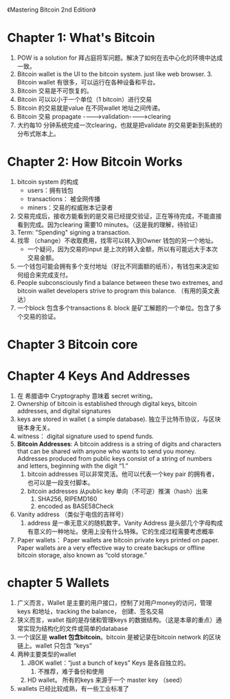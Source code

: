 


《Mastering Bitcoin 2nd Edition》

# Chapter 1: What's Bitcoin

1. POW is a solution for 拜占庭将军问题。解决了如何在去中心化的环境中达成一致。
2. Bitcoin wallet is the UI to the bitcoin system. just like web browser.
	3. Bitcoin wallet 有很多，可以运行在各种设备和平台。
3. Bitcoin 交易是不可恢复的。
4. Bitcoin 可以以小于一个单位（1 bitcoin）进行交易
5. Bitcoin 的交易就是value 在不同wallet 地址之间传递。
6. Bitcoin 交易   propagate  ---->validation---->clearing
7. 大约每10 分钟系统完成一次clearing，也就是把validate 的交易更新到系统的分布式账本上。

# Chapter 2: How Bitcoin Works
1. bitcoin system 的构成
	- users：拥有钱包
	- transactions： 被全网传播
	- miners：交易的权威账本记录者
2. 交易完成后，接收方能看到的是交易已经提交验证，正在等待完成，不能直接看到完成。因为clearing 需要10 minutes。（这是我的理解，待验证）
3. Term: "Spending"   signing a transaction.
4. 找零 （change）不收取费用，找零可以转入到Owner 钱包的另一个地址。
	- 一个疑问，因为交易的input 是上次的转入金额，所以有可能远大于本次交易金额。
5. 一个钱包可能会拥有多个支付地址（好比不同面额的纸币），有钱包来决定如何组合来完成支付。
6. People subconsciously find a balance between these two extremes, and bitcoin wallet developers strive to program this balance.  （有用的英文表达）
7. 一个block 包含多个transactions
	8. block 是矿工解题的一个单位。包含了多个交易的验证。
# Chapter 3 Bitcoin core
# Chapter 4 Keys And Addresses
1. 在 希腊语中 Cryptography 意味着 secret writing。
2. Ownership of bitcoin is established through digital keys, bitcoin addresses, and digital signatures
3. keys are stored in wallet ( a simple database). 独立于比特币协议，与区块链本身无关。
4. witness： digital signature used to spend funds.
5. **Bitcoin Addresses**: A bitcoin address is a string of digits and characters that can be shared with anyone who wants to send you money. Addresses produced from public keys consist of a string of numbers and letters, beginning with the digit “1.”
	1. bitcoin addresses 可以非常灵活。他可以代表一个key pair 的拥有者，也可以是一段支付脚本。 
	7. bitcoin addresses 从public key 单向（不可逆）推演（hash）出来
		1. SHA256, RIPEMD160 
		9. encoded as BASE58Check
6.  Vanity address （类似于电信的吉祥号）
	1. address 是一串无意义的随机数字。Vanity Address 是头部几个字母构成有意义的一种地址。使用上没有什么特殊。它的生成过程需要考虑概率
7. Paper wallets： Paper wallets are bitcoin private keys printed on paper. Paper wallets are a very effective way to create backups or offline bitcoin storage, also known as “cold storage.”
# chapter 5 Wallets

1. 广义而言，Wallet 是主要的用户接口，控制了对用户money的访问，管理keys 和地址，tracking the balance， 创建、签名交易
2.  狭义而言，wallet 指的是存储和管理keys 的数据结构。（这是本章的重点）通常实现为结构化的文件或简单的database
3. 一个误区是 **wallet 包含bitcoin**。bitcoin 是被记录在bitcoin network 的区块链上。wallet 只包含 “keys”
4. 两种主要类型的wallet
	1. JBOK wallet：“just a bunch of keys”    Keys 是各自独立的。
		1. 不推荐，难于备份和使用
	2. HD wallet。 所有的keys 来源于一个 master key （seed）
4. wallets 已经比较成熟，有一些工业标准了



          
<!--stackedit_data:
eyJoaXN0b3J5IjpbLTk1MDc5NjI0OV19
-->